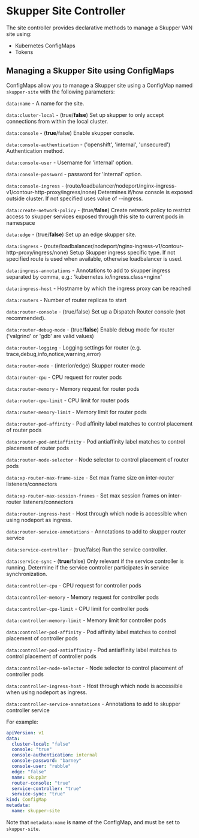 # Skupper Site Controller

The site controller provides declarative methods to manage a Skupper VAN site using:

* Kubernetes ConfigMaps
* Tokens

## Managing a Skupper Site using ConfigMaps

ConfigMaps allow you to manage a Skupper site using a ConfigMap named `skupper-site` with the following parameters:

`data:name` -  A name for the site.

`data:cluster-local` -  (true/**false**) Set up skupper to only accept connections from within the local cluster.

`data:console` -  (**true**/false) Enable skupper console.

`data:console-authentication` -  ('openshift', 'internal', 'unsecured') Authentication method.

`data:console-user` -  Username for 'internal' option.

`data:console-password` - password for 'internal' option.

`data:console-ingress` - (route/loadbalancer/nodeport/nginx-ingress-v1/contour-http-proxy/ingress/none) Determines if/how console is exposed outside cluster. If not specified uses value of --ingress.

`data:create-network-policy` - (true/**false**) Create network policy to restrict access to skupper services exposed through this site to current pods in namespace

`data:edge` -  (true/**false**) Set up an edge skupper site.

`data:ingress` - (route/loadbalancer/nodeport/nginx-ingress-v1/contour-http-proxy/ingress/none) Setup Skupper ingress specific type. If not specified route is used when available, otherwise loadbalancer is used.

`data:ingress-annotations` - Annotations to add to skupper ingress separated by comma, e.g.: 'kubernetes.io/ingress.class=nginx'

`data:ingress-host` - Hostname by which the ingress proxy can be reached

`data:routers` - Number of router replicas to start

`data:router-console` - (true/false) Set up a Dispatch Router console (not recommended).

`data:router-debug-mode` - (true/**false**) Enable debug mode for router ('valgrind' or 'gdb' are valid values)

`data:router-logging` - Logging settings for router (e.g. trace,debug,info,notice,warning,error)

`data:router-mode` - (interior/edge) Skupper router-mode

`data:router-cpu` - CPU request for router pods

`data:router-memory` - Memory request for router pods

`data:router-cpu-limit` - CPU limit for router pods

`data:router-memory-limit` - Memory limit for router pods

`data:router-pod-affinity` - Pod affinity label matches to control placement of router pods

`data:router-pod-antiaffinity` - Pod antiaffinity label matches to control placement of router pods

`data:router-node-selector` - Node selector to control placement of router pods

`data:xp-router-max-frame-size` - Set  max frame size on inter-router listeners/connectors

`data:xp-router-max-session-frames` - Set  max session frames on inter-router listeners/connectors

`data:router-ingress-host` - Host through which node is accessible when using nodeport as ingress.

`data:router-service-annotations` - Annotations to add to skupper router service

`data:service-controller` - (true/false) Run the service controller.

`data:service-sync` - (**true**/false) Only relevant if the service controller is running. Determine if the service  controller participates in service synchronization.

`data:controller-cpu` - CPU request for controller pods

`data:controller-memory` - Memory request for controller pods

`data:controller-cpu-limit` - CPU limit for controller pods

`data:controller-memory-limit` - Memory limit for controller pods

`data:controller-pod-affinity` - Pod affinity label matches to control placement of controller pods

`data:controller-pod-antiaffinity` - Pod antiaffinity label matches to control placement of controller pods

`data:controller-node-selector` - Node selector to control placement of controller pods

`data:controller-ingress-host` - Host through which node is accessible when using nodeport as ingress.

`data:controller-service-annotations` - Annotations to add to skupper controller service

For example:

```yaml
apiVersion: v1
data:
  cluster-local: "false"
  console: "true"
  console-authentication: internal
  console-password: "barney"
  console-user: "rubble"
  edge: "false"
  name: skupp3r
  router-console: "true"
  service-controller: "true"
  service-sync: "true"
kind: ConfigMap
metadata:
  name: skupper-site
```

Note that `metadata:name` is name of the ConfigMap, and must be set to `skupper-site`.
